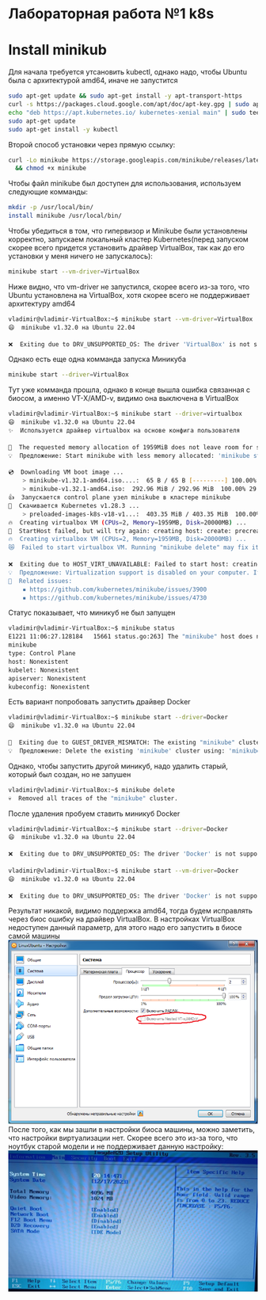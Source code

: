 # Лабораторная работа №1 k8s
# Install minikub

Для начала требуется утсановить kubectl, однако надо, чтобы Ubuntu была с архитектурой amd64, иначе не запустится
```sh
sudo apt-get update && sudo apt-get install -y apt-transport-https
curl -s https://packages.cloud.google.com/apt/doc/apt-key.gpg | sudo apt-key add -
echo "deb https://apt.kubernetes.io/ kubernetes-xenial main" | sudo tee -a /etc/apt/sources.list.d/kubernetes.list
sudo apt-get update
sudo apt-get install -y kubectl
```

Второй способ установки через прямую ссылку:
```sh
curl -Lo minikube https://storage.googleapis.com/minikube/releases/latest/minikube-linux-amd64 \
  && chmod +x minikube
```

Чтобы файл minikube был доступен для использования, используем следующие комманды:
```sh
mkdir -p /usr/local/bin/
install minikube /usr/local/bin/
```

Чтобы убедиться в том, что гипервизор и Minikube были установлены корректно, запускаем локальный кластер Kubernetes(перед запуском скорее всего придется установить драйвер VirtualBox, так как до его установки у меня ничего не запускалось):
```sh
minikube start --vm-driver=VirtualBox
```

Ниже видно, что vm-driver не запустился, скорее всего из-за того, что Ubuntu установлена на VirtualBox, хотя скорее всего не поддерживает архитектуру amd64
```sh
vladimir@vladimir-VirtualBox:~$ minikube start --vm-driver=VirtualBox
😄  minikube v1.32.0 на Ubuntu 22.04

❌  Exiting due to DRV_UNSUPPORTED_OS: The driver 'VirtualBox' is not supported on linux/amd64

```
Однако есть еще одна комманда запуска Миникуба
```sh
minikube start --driver=VirtualBox
```
Тут уже комманда прошла, однако в конце вышла ошибка связанная с биосом, а именно VT-X/AMD-v, видимо она выключена в VirtualBox
```sh
vladimir@vladimir-VirtualBox:~$ minikube start --driver=virtualbox
😄  minikube v1.32.0 на Ubuntu 22.04
✨  Используется драйвер virtualbox на основе конфига пользователя

🧯  The requested memory allocation of 1959MiB does not leave room for system overhead (total system memory: 1959MiB). You may face stability issues.
💡  Предложение: Start minikube with less memory allocated: 'minikube start --memory=1959mb'

💿  Downloading VM boot image ...
    > minikube-v1.32.1-amd64.iso....:  65 B / 65 B [---------] 100.00% ? p/s 0s
    > minikube-v1.32.1-amd64.iso:  292.96 MiB / 292.96 MiB  100.00% 29.91 MiB p
👍  Запускается control plane узел minikube в кластере minikube
💾  Скачивается Kubernetes v1.28.3 ...
    > preloaded-images-k8s-v18-v1...:  403.35 MiB / 403.35 MiB  100.00% 28.28 M
🔥  Creating virtualbox VM (CPUs=2, Memory=1959MB, Disk=20000MB) ...
🤦  StartHost failed, but will try again: creating host: create: precreate: This computer doesn't have VT-X/AMD-v enabled. Enabling it in the BIOS is mandatory
🔥  Creating virtualbox VM (CPUs=2, Memory=1959MB, Disk=20000MB) ...
😿  Failed to start virtualbox VM. Running "minikube delete" may fix it: creating host: create: precreate: This computer doesn't have VT-X/AMD-v enabled. Enabling it in the BIOS is mandatory

❌  Exiting due to HOST_VIRT_UNAVAILABLE: Failed to start host: creating host: create: precreate: This computer doesn't have VT-X/AMD-v enabled. Enabling it in the BIOS is mandatory
💡  Предложение: Virtualization support is disabled on your computer. If you are running minikube within a VM, try '--driver=docker'. Otherwise, consult your systems BIOS manual for how to enable virtualization.
🍿  Related issues:
    ▪ https://github.com/kubernetes/minikube/issues/3900
    ▪ https://github.com/kubernetes/minikube/issues/4730
```

Статус показывает, что миникуб не был запущен
```sh
vladimir@vladimir-VirtualBox:~$ minikube status
E1221 11:06:27.128184   15661 status.go:263] The "minikube" host does not exist!
minikube
type: Control Plane
host: Nonexistent
kubelet: Nonexistent
apiserver: Nonexistent
kubeconfig: Nonexistent
```
Есть вариант попробовать запустить драйвер Docker
```sh
vladimir@vladimir-VirtualBox:~$ minikube start --driver=Docker
😄  minikube v1.32.0 на Ubuntu 22.04

💢  Exiting due to GUEST_DRIVER_MISMATCH: The existing "minikube" cluster was created using the "virtualbox" driver, which is incompatible with requested "Docker" driver.
💡  Предложение: Delete the existing 'minikube' cluster using: 'minikube delete', or start the existing 'minikube' cluster using: 'minikube start --driver=virtualbox'
```
Однако, чтобы запустить другой миникуб, надо удалить старый, который был создан, но не запушен
```sh
vladimir@vladimir-VirtualBox:~$ minikube delete
💀  Removed all traces of the "minikube" cluster.
```
После удаления пробуем ставить миникуб Docker
```sh
vladimir@vladimir-VirtualBox:~$ minikube start --driver=Docker
😄  minikube v1.32.0 на Ubuntu 22.04

❌  Exiting due to DRV_UNSUPPORTED_OS: The driver 'Docker' is not supported on linux/amd64

vladimir@vladimir-VirtualBox:~$ minikube start --vm-driver=Docker
😄  minikube v1.32.0 на Ubuntu 22.04

❌  Exiting due to DRV_UNSUPPORTED_OS: The driver 'Docker' is not supported on linux/amd64
```
Результат никакой, видимо поддержка amd64, тогда будем исправлять через биос ошибку на драйвер VirtualBox. В настройках VirtualBox недоступен данный параметр, для этого надо его запустить в биосе самой машины
![Image alt](https://github.com/KaRaLuS54/picturesKaralus/blob/main/nerabotaetVirtual.png)
После того, как мы зашли в настройки биоса машины, можно заметить, что настройки виртуализации нет. Скорее всего это из-за того, что ноутбук старой модели и не поддерживает данную настройку:
![Image alt](https://github.com/KaRaLuS54/picturesKaralus/blob/main/bios.jpg)




